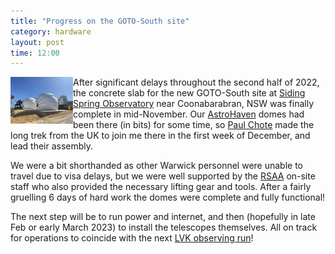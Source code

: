 ```yaml
---
title: "Progress on the GOTO-South site"
category: hardware
layout: post
time: 12:00
---
```

<p>
<img src="/images/IMG_5863.JPG" width="100" align="left">
After significant delays throughout the second half of 2022, the concrete
slab for the new GOTO-South site at 
<a href="https://www.sidingspring.com.au">Siding Spring Observatory</a>
near Coonabarabran, NSW was finally complete in mid-November. Our 
<a href="https://astrohaven.com">AstroHaven</a> domes had been there (in
bits) for some time, so 
<a href="https://warwick.ac.uk/fac/sci/physics/research/astro/people/paulchote/">Paul
Chote</a> made the long trek from the UK to join me there in the first
week of December, and lead their assembly.
</p>
<p>We were a bit shorthanded as other Warwick personnel were unable to travel
due to visa delays, but we were well supported by the 
<a href="https://rsaa.anu.edu.au">RSAA</a> on-site staff who also provided
the necessary lifting gear and tools. After a fairly gruelling 6 days of
hard work the domes were complete and fully functional!
</p>
<p>The next step will be to run power and internet, and then (hopefully in
late Feb or early March 2023) to install the telescopes themselves. All on
track for operations to coincide with the next 
<a href="https://www.ligo.caltech.edu/WA/news/ligo20220123">LVK observing
run</a>!
</p>
